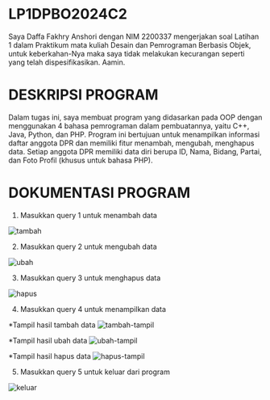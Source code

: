# LP1DPBO2024C2
Saya Daffa Fakhry Anshori dengan NIM 2200337 mengerjakan soal Latihan 1 dalam Praktikum mata kuliah Desain dan Pemrograman 
Berbasis Objek, untuk keberkahan-Nya maka saya tidak melakukan kecurangan seperti yang telah dispesifikasikan. Aamin.

# DESKRIPSI PROGRAM
Dalam tugas ini, saya membuat program yang didasarkan pada OOP dengan menggunakan 4 bahasa pemrograman dalam pembuatannya, yaitu C++, Java, Python, dan PHP.
Program ini bertujuan untuk menampilkan informasi daftar anggota DPR dan memiliki fitur menambah, mengubah, menghapus data. 
Setiap anggota DPR memiliki data diri berupa ID, Nama, Bidang, Partai, dan Foto Profil (khusus untuk bahasa PHP).

# DOKUMENTASI PROGRAM
1. Masukkan query 1 untuk menambah data

![tambah](https://github.com/daffahag123/LP1DPBO2024C2/assets/135239333/954b5fe2-b716-4025-86bc-e6e827150330)

2. Masukkan query 2 untuk mengubah data
   
![ubah](https://github.com/daffahag123/LP1DPBO2024C2/assets/135239333/1eee4943-97f8-4a27-97b3-c53ae794fd3a)

3. Masukkan query 3 untuk menghapus data

![hapus](https://github.com/daffahag123/LP1DPBO2024C2/assets/135239333/37bde000-1d9a-4326-8532-832062a522b2)

4. Masukkan query 4 untuk menampilkan data

*Tampil hasil tambah data
![tambah-tampil](https://github.com/daffahag123/LP1DPBO2024C2/assets/135239333/3d6a515e-6ee7-419f-bf5e-aa2fec0ed019)


*Tampil hasil ubah data
![ubah-tampil](https://github.com/daffahag123/LP1DPBO2024C2/assets/135239333/f6b56bb6-2697-4dc7-9b7a-81073a227a34)

*Tampil hasil hapus data
![hapus-tampil](https://github.com/daffahag123/LP1DPBO2024C2/assets/135239333/a41576fd-2a2a-4ba3-a263-31fca0b70caf)

5. Masukkan query 5 untuk keluar dari program

![keluar](https://github.com/daffahag123/LP1DPBO2024C2/assets/135239333/a5039fed-c63b-4b5e-9ed6-f5bdd2d6d1d7)



